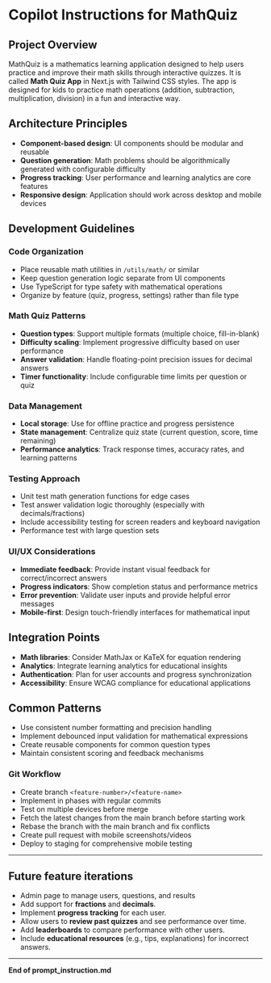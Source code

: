 # Copilot Instructions for MathQuiz

## Project Overview
MathQuiz is a mathematics learning application designed to help users practice and improve their math skills through interactive quizzes. It is called **Math Quiz App** in Next.js with Tailwind CSS styles. The app is designed for kids to practice math operations (addition, subtraction, multiplication, division) in a fun and interactive way.


## Architecture Principles
- **Component-based design**: UI components should be modular and reusable
- **Question generation**: Math problems should be algorithmically generated with configurable difficulty
- **Progress tracking**: User performance and learning analytics are core features
- **Responsive design**: Application should work across desktop and mobile devices

## Development Guidelines

### Code Organization
- Place reusable math utilities in `/utils/math/` or similar
- Keep question generation logic separate from UI components
- Use TypeScript for type safety with mathematical operations
- Organize by feature (quiz, progress, settings) rather than file type

### Math Quiz Patterns
- **Question types**: Support multiple formats (multiple choice, fill-in-blank)
- **Difficulty scaling**: Implement progressive difficulty based on user performance
- **Answer validation**: Handle floating-point precision issues for decimal answers
- **Timer functionality**: Include configurable time limits per question or quiz

### Data Management
- **Local storage**: Use for offline practice and progress persistence
- **State management**: Centralize quiz state (current question, score, time remaining)
- **Performance analytics**: Track response times, accuracy rates, and learning patterns

### Testing Approach
- Unit test math generation functions for edge cases
- Test answer validation logic thoroughly (especially with decimals/fractions)
- Include accessibility testing for screen readers and keyboard navigation
- Performance test with large question sets

### UI/UX Considerations
- **Immediate feedback**: Provide instant visual feedback for correct/incorrect answers
- **Progress indicators**: Show completion status and performance metrics
- **Error prevention**: Validate user inputs and provide helpful error messages
- **Mobile-first**: Design touch-friendly interfaces for mathematical input


## Integration Points
- **Math libraries**: Consider MathJax or KaTeX for equation rendering
- **Analytics**: Integrate learning analytics for educational insights
- **Authentication**: Plan for user accounts and progress synchronization
- **Accessibility**: Ensure WCAG compliance for educational applications

## Common Patterns
- Use consistent number formatting and precision handling
- Implement debounced input validation for mathematical expressions
- Create reusable components for common question types
- Maintain consistent scoring and feedback mechanisms

### Git Workflow
- Create branch `<feature-number>/<feature-name>`
- Implement in phases with regular commits
- Test on multiple devices before merge
- Fetch the latest changes from the main branch before starting work
- Rebase the branch with the main branch and fix conflicts
- Create pull request with mobile screenshots/videos
- Deploy to staging for comprehensive mobile testing


---

## Future feature iterations
- Admin page to manage users, questions, and results
- Add support for **fractions** and **decimals**.
- Implement **progress tracking** for each user.
- Allow users to **review past quizzes** and see performance over time.
- Add **leaderboards** to compare performance with other users.
- Include **educational resources** (e.g., tips, explanations) for incorrect answers.


---

**End of prompt_instruction.md**
